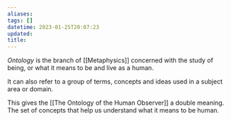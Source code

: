 ```yaml
---
aliases: 
tags: []
datetime: 2023-01-25T20:07:23
updated: 
title:
---
```

*Ontology* is the branch of [[Metaphysics]] concerned with the study of being, or what it means to be and live as a human. 

It can also refer to a group of terms, concepts and ideas used in a subject area or domain. 

This gives the [[The Ontology of the Human Observer]] a double meaning. The set of concepts that help us understand what it means to be human. 